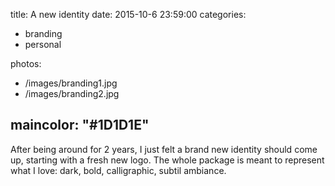 title: A new identity
date: 2015-10-6 23:59:00
categories:
- branding
- personal

photos:
- /images/branding1.jpg
- /images/branding2.jpg

maincolor: "#1D1D1E"
---

After being around for 2 years, I just felt a brand new identity should come up, starting with a fresh new logo. The whole package is meant to represent what I love: dark, bold, calligraphic, subtil ambiance.
